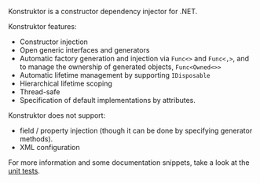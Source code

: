 Konstruktor is a constructor dependency injector for .NET.

Konstruktor features:

- Constructor injection
- Open generic interfaces and generators
- Automatic factory generation and injection via `Func<>` and `Func<,>`, and to manage the ownership of generated objects, `Func<Owned<>>`
- Automatic lifetime management by supporting `IDisposable`
- Hierarchical lifetime scoping
- Thread-safe
- Specification of default implementations by attributes.

Konstruktor does not support:

- field / property injection (though it can be done by specifying generator methods).
- XML configuration

For more information and some documentation snippets, take a look at the [unit tests](https://github.com/pragmatrix/Konstruktor2/tree/master/Konstruktor2.Tests).

